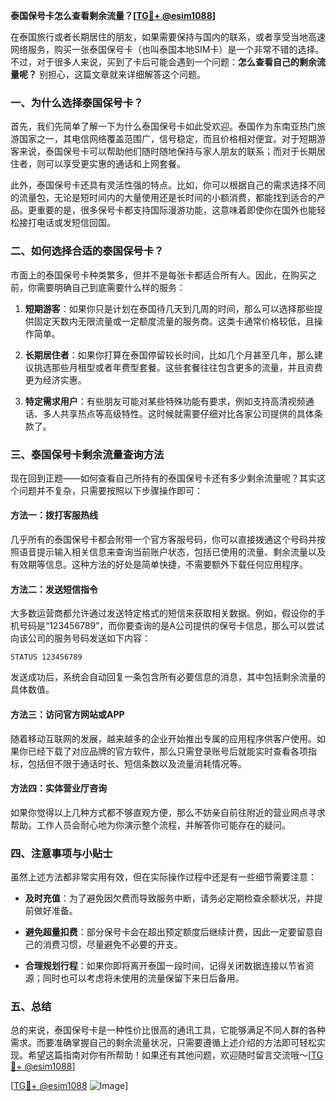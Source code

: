 **泰国保号卡怎么查看剩余流量？[[TG💪+ @esim1088](https://t.me/s/esim1088)]**

在泰国旅行或者长期居住的朋友，如果需要保持与国内的联系，或者享受当地高速网络服务，购买一张泰国保号卡（也叫泰国本地SIM卡）是一个非常不错的选择。不过，对于很多人来说，买到了卡后可能会遇到一个问题：**怎么查看自己的剩余流量呢？** 别担心，这篇文章就来详细解答这个问题。

### 一、为什么选择泰国保号卡？

首先，我们先简单了解一下为什么泰国保号卡如此受欢迎。泰国作为东南亚热门旅游国家之一，其电信网络覆盖范围广，信号稳定，而且价格相对便宜。对于短期游客来说，泰国保号卡可以帮助他们随时随地保持与家人朋友的联系；而对于长期居住者，则可以享受更实惠的通话和上网套餐。

此外，泰国保号卡还具有灵活性强的特点。比如，你可以根据自己的需求选择不同的流量包，无论是短时间内的大量使用还是长时间的小额消费，都能找到适合的产品。更重要的是，很多保号卡都支持国际漫游功能，这意味着即使你在国外也能轻松接打电话或发短信回国。

### 二、如何选择合适的泰国保号卡？

市面上的泰国保号卡种类繁多，但并不是每张卡都适合所有人。因此，在购买之前，你需要明确自己到底需要什么样的服务：

1. **短期游客**：如果你只是计划在泰国待几天到几周的时间，那么可以选择那些提供固定天数内无限流量或一定额度流量的服务商。这类卡通常价格较低，且操作简单。
   
2. **长期居住者**：如果你打算在泰国停留较长时间，比如几个月甚至几年，那么建议挑选那些月租型或者年费型套餐。这些套餐往往包含更多的流量，并且资费更为经济实惠。

3. **特定需求用户**：有些朋友可能对某些特殊功能有要求，例如支持高清视频通话、多人共享热点等高级特性。这时候就需要仔细对比各家公司提供的具体条款了。

### 三、泰国保号卡剩余流量查询方法

现在回到正题——如何查看自己所持有的泰国保号卡还有多少剩余流量呢？其实这个问题并不复杂，只需要按照以下步骤操作即可：

#### 方法一：拨打客服热线
几乎所有的泰国保号卡都会附带一个官方客服号码，你可以直接拨通这个号码并按照语音提示输入相关信息来查询当前账户状态，包括已使用的流量、剩余流量以及有效期等信息。这种方法的好处是简单快捷，不需要额外下载任何应用程序。

#### 方法二：发送短信指令
大多数运营商都允许通过发送特定格式的短信来获取相关数据。例如，假设你的手机号码是“123456789”，而你要查询的是A公司提供的保号卡信息，那么可以尝试向该公司的服务号码发送如下内容：
```
STATUS 123456789
```
发送成功后，系统会自动回复一条包含所有必要信息的消息，其中包括剩余流量的具体数值。

#### 方法三：访问官方网站或APP
随着移动互联网的发展，越来越多的企业开始推出专属的应用程序供客户使用。如果你已经下载了对应品牌的官方软件，那么只需登录账号后就能实时查看各项指标，包括但不限于通话时长、短信条数以及流量消耗情况等。

#### 方法四：实体营业厅咨询
如果你觉得以上几种方式都不够直观方便，那么不妨亲自前往附近的营业网点寻求帮助。工作人员会耐心地为你演示整个流程，并解答你可能存在的疑问。

### 四、注意事项与小贴士

虽然上述方法都非常实用有效，但在实际操作过程中还是有一些细节需要注意：

- **及时充值**：为了避免因欠费而导致服务中断，请务必定期检查余额状况，并提前做好准备。
  
- **避免超量扣费**：部分保号卡会在超出预定额度后继续计费，因此一定要留意自己的消费习惯，尽量避免不必要的开支。

- **合理规划行程**：如果你即将离开泰国一段时间，记得关闭数据连接以节省资源；同时也可以考虑将未使用的流量保留下来日后备用。

### 五、总结

总的来说，泰国保号卡是一种性价比很高的通讯工具，它能够满足不同人群的各种需求。而要准确掌握自己的剩余流量状况，只需要遵循上述介绍的方法即可轻松实现。希望这篇指南对你有所帮助！如果还有其他问题，欢迎随时留言交流哦～[[TG💪+ @esim1088](https://t.me/s/esim1088)]

[[TG💪+ @esim1088](https://t.me/s/esim1088) ![Image](https://i.postimg.cc/4NQfJmqS/Snipaste-2025-05-13-00-14-12.png)]